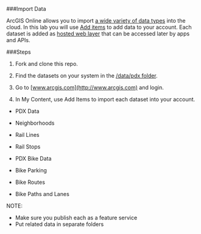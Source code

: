 ###Import Data

ArcGIS Online allows you to import [a wide variety of data types](http://doc.arcgis.com/en/arcgis-online/share-maps/supported-items.htm) into the cloud. In this lab you will use [Add items](http://doc.arcgis.com/en/arcgis-online/share-maps/add-items.htm) to add data to your account. Each dataset is added as [hosted web layer](http://doc.arcgis.com/en/arcgis-online/share-maps/hosted-web-layers.htm) that can be accessed later by apps and APIs.

###Steps

1. Fork and clone this repo.

2. Find the datasets on your system in the [/data/pdx folder](./pdx). 

3. Go to [www.arcgis.com](http://www.arcgis.com) and login.

4. In My Content, use Add Items to import each dataset into your account.
  
* PDX Data
 * Neighborhoods
 * Rail Lines
 * Rail Stops
  
* PDX Bike Data
 * Bike Parking
 * Bike Routes
 * Bike Paths and Lanes

NOTE:

 * Make sure you publish each as a feature service
 * Put related data in separate folders

